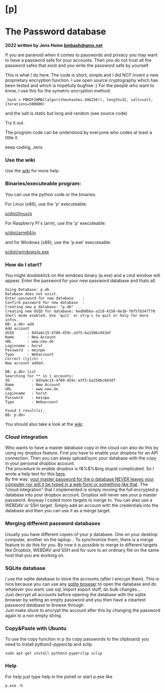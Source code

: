 # [p]

# The Password database

__2022 written by Jens Heine <binbash@gmx.net>__

If you are paranoid when it comes to passwords and privacy you may want
to have a password safe for your accounts. Then you do not trust all the
password safes that exist and you write the password safe by yourself.

This is what I do here. The code is short, simple and I did NOT invent
a new proprietary encryption function. I use open source cryptography
which has been tested and which is hopefully bugfree :)
For the people who want to know, I use this for the symetric encryption method:
```
_hash = PBKDF2HMAC(algorithm=hashes.SHA256(), length=32, salt=salt, iterations=500000)
```
and the salt is static but long and random (see source code)

Try it out. 

The program code can be understood by everyone who codes at least a 
little it.

keep coding,
Jens

### Use the wiki
Use the [wiki](https://github.com/binbash23/p/wiki) for more help.

### Binaries/executeable program:
You can use the python code or the binaries.

For Linux (x86), use the 'p' executeable:

[p/dist/linux/p](https://github.com/binbash23/p/raw/master/dist/linux/p)

For Raspberry Pi's (arm), use the 'p' executeable:

[p/dist/arm64/p](https://github.com/binbash23/p/raw/master/dist/arm64/p)

and for Windows (x86), use the 'p.exe' executeable: 

[p/dist/windows/p.exe](https://github.com/binbash23/p/raw/master/dist/windows/p.exe)


### How do I start?

You might doubleklick on the windows binary (p.exe) and a cmd window will appear. Enter the password for your new password database and thats all.

```
Using Database: p.db
Database does not exist.
Enter password for new database    :
Confirm password for new database  :
Creating new p database: "p.db" ...
Creating new UUID for database: 6ed88bba-a210-4150-8e10-76f57b347770
Shell mode enabled. Use 'quit' or strg-c to quit or help for more infos.
DB: p.db> add
Add account
UUID      : 8d3a4c15-4780-459c-a3f5-ba1586c043df
Name      : New Account
URL       : www.new.de
Loginname : horst
Password  : meinpw
Type      : Webaccount
Correct ([y]/n) :
New account added.

DB: p.db> list
Searching for ** in 1 accounts:
ID          : 8d3a4c15-4780-459c-a3f5-ba1586c043df
Name        : New Account
URL         : www.new.de
Loginname   : horst
Password    : meinpw
Type        : Webaccount

Found 1 result(s).
DB: p.db>
```

You should also take a look at the [wiki](https://github.com/binbash23/p/wiki)

### Cloud integration

Who wants to have a master database copy in the cloud can also do this by using my dropbox feature. First you have to enable your dropbox for an API connection. Then you can alway upload/sync your database with the copy in your personal dropbox account.<br>The procedure to enable dropbox is f&%$%&ing stupid complicated. So I wrote a help text for this [here](https://github.com/binbash23/p/blob/master/docs/howto_dropbox_configuration.txt).<br>By the way: [your master password for the p database NEVER leaves your computer nor will it be typed in a web form or something like that](https://github.com/binbash23/p/blob/master/docs/20221230_p_architecture.png). The "cloud integration" that I implemented is simply moving the full encrypted p database into your dropbox account. Dropbox will never see your p master password. 
Anyway I coded more targets to merge to. You can also use a WEBDAV or SSH target. Simply add an account with the credentials into the database and then you can use it as a merge target.

### Merging different password databases

Usually you have different copies of your p database. One on your desktop computer, another on the laptop... To synchronize them, there is a merge feature to do this for you. By now it is possible to merge to different targets like Dropbox, WEBDAV and SSH and for sure to an ordinary file on the same host that you are working on.

### SQLite database

I use the sqlite database to store the accounts (after I encrypt them). This is nice because you can use any [sqlite browser](https://sqlitebrowser.org/dl/) to open the database and do whatever you want: use sql, import export stuff, do bulk changes...<br>
Just decrypt all accounts before opening the database with the sqlite browser by setting an empty password and you then have a cleartext password database to browse through.<br>
Just make shure to encrypt the account after this by changing the password again to a non empty string.

### Copy&Paste with Ubuntu

To use the copy function in p (to copy passwords to the clipboard) you need to install python3-pyperclip and xclip.
```
sudo apt-get install python3-pyperclip xclip
```

### Help

For help just type help in the pshell or start p.exe like 
```
p.exe -h
```
